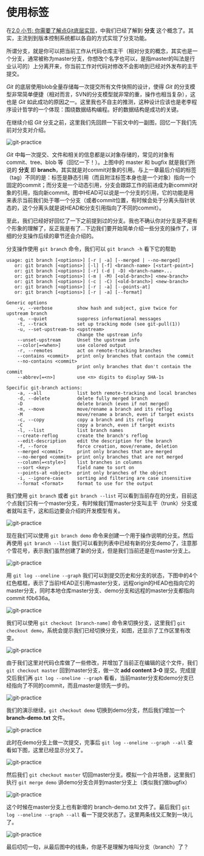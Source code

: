 # 使用标签

在[2.0 小节: 你需要了解点Git底层实现](https://github.com/op-y/git-practice/blob/master/contents/2/first-glance-of-git-foundation.md)，中我们已经了解到 **分支** 这个概念了。其实，主流到到版本控制系统都以各自的方式实现了分支功能。

所谓分支，就是你可以把当前工作从代码仓库主干（相对分支的概念，其实也是一个分支，通常被称为master分支，你想改个名字也可以，是指master的叫法是行业认可的）上分离开来，你当前工作对代码对修改不会影响到已经对外发布的主干提交。

*Git* 的底层使用blob全量存储每一次提交所有文件快照的设计，使得 *Git* 的分支模型非常简单便捷（相对而言，SVN的分支模型就非常的重，操作也相当复杂），这也是 *Git* 如此成功的原因之一。这里我也不自主的推测，这种设计应该也是老李程序设计哲学的一个体现：围绕数据结构编程。好的数据结构是成功的关键。

在继续介绍 *Git* 分支之前，这里我们先回顾一下前文中的一副图，回忆一下我们先前对分支对介绍。

![git-practice](https://github.com/op-y/git-practice/blob/master/images/2/draft.2-4.png)


*Git* 中每一次提交、文件和相关的信息都是以对象存储的，常见的对象有 commit、tree、blob 等（回忆一下！）。上图中的 master 和 bugfix 就是我们所说的 **分支** 即 **branch**，其实就是对commit对象的引用。与上一章最后介绍的标签（tag）不同的是：标签是静态引用（而且附注标签本身也是一个对象）指向一个固定的commit；而分支是一个动态引用，分支会跟踪工作的前进成为新commit对象的引用，指向新commit。图中HEAD可以说是一个分支的引用，它的功能是用来表示当前我们处于哪一个分支（或者commit位置，有时候会处于分离头指针状态的，这个分离头就是说HEAD和分支引用指向了不同的commit）。

至此，我们已经好好回忆了一下之前提到过的分支。我也不确认你对分支是不是有个形象的理解了，反正我是有了...下边我们要开始简单介绍一些分支的操作了，详细的分支操作后续的章节还会介绍的。

分支操作使用 `git branch` 命令，我们可以 `git branch -h` 看下它的帮助

```
usage: git branch [<options>] [-r | -a] [--merged | --no-merged]
   or: git branch [<options>] [-l] [-f] <branch-name> [<start-point>]
   or: git branch [<options>] [-r] (-d | -D) <branch-name>...
   or: git branch [<options>] (-m | -M) [<old-branch>] <new-branch>
   or: git branch [<options>] (-c | -C) [<old-branch>] <new-branch>
   or: git branch [<options>] [-r | -a] [--points-at]
   or: git branch [<options>] [-r | -a] [--format]

Generic options
    -v, --verbose         show hash and subject, give twice for upstream branch
    -q, --quiet           suppress informational messages
    -t, --track           set up tracking mode (see git-pull(1))
    -u, --set-upstream-to <upstream>
                          change the upstream info
    --unset-upstream      Unset the upstream info
    --color[=<when>]      use colored output
    -r, --remotes         act on remote-tracking branches
    --contains <commit>   print only branches that contain the commit
    --no-contains <commit>
                          print only branches that don't contain the commit
    --abbrev[=<n>]        use <n> digits to display SHA-1s

Specific git-branch actions:
    -a, --all             list both remote-tracking and local branches
    -d, --delete          delete fully merged branch
    -D                    delete branch (even if not merged)
    -m, --move            move/rename a branch and its reflog
    -M                    move/rename a branch, even if target exists
    -c, --copy            copy a branch and its reflog
    -C                    copy a branch, even if target exists
    -l, --list            list branch names
    --create-reflog       create the branch's reflog
    --edit-description    edit the description for the branch
    -f, --force           force creation, move/rename, deletion
    --merged <commit>     print only branches that are merged
    --no-merged <commit>  print only branches that are not merged
    --column[=<style>]    list branches in columns
    --sort <key>          field name to sort on
    --points-at <object>  print only branches of the object
    -i, --ignore-case     sorting and filtering are case insensitive
    --format <format>     format to use for the output
```

我们使用 `git branch` 或者 `git branch --list` 可以看到当前存在的分支，目前这个点我们只有一个master分支，有时候我们管master分支叫主干（trunk）分支或者就叫主干，这和后边要会介绍的开发模型有关。

![git-practice](https://github.com/op-y/git-practice/blob/master/images/3/snip.3-0.png)

现在我们可以使用 `git branch demo` 命令来创建一个用于操作说明的分支。然后再使用 `git branch --list` 我们可以看到列表中已经有新的分支demo了，注意那个雪花号，表示我们虽然创建了新的分支，但是我们当前还是在master分支上。

![git-practice](https://github.com/op-y/git-practice/blob/master/images/3/snip.3-1.png)

用 `git log --oneline --graph` 我们可以到提交历史和分支的状态，下图中的4个红色框框，表示了当前HEAD正引用master分支，远程origin的HEAD也指向它的master分支，同时本地仓库master分支、demo分支和远程的master分支都指向commit f0b636a。

![git-practice](https://github.com/op-y/git-practice/blob/master/images/3/snip.3-2.png)

我们可以使用 `git checkout [branch-name]` 命令来切换分支，这里我们 `git checkout demo`，系统会提示我们已经切换分支，如图，还显示了工作区里有改变。

![git-practice](https://github.com/op-y/git-practice/blob/master/images/3/snip.3-3.png)

由于我们这里对代码仓库做了一些修改，并增加了当前正在编辑的这个文件，我们 `git checkout master` 回到master分支，做一次 **add content 3-0** 提交。完成提交后我们再 `git log --oneline --graph` 看看，当前master分支和demo分支已经指向了不同的commit，而且master是领先一步的。

![git-practice](https://github.com/op-y/git-practice/blob/master/images/3/snip.3-4.png)

我们的演示继续，`git checkout demo` 切换到demo分支，然后我们增加一个 **branch-demo.txt** 文件。

![git-practice](https://github.com/op-y/git-practice/blob/master/images/3/snip.3-5.png)

此时在demo分支上做一次提交，完事后 `git log --oneline --graph --all` 查看如下图，这里已经显示分叉了。

![git-practice](https://github.com/op-y/git-practice/blob/master/images/3/snip.3-6.png)

然后我们 `git checkout master` 切回master分支。模拟一个合并场景，这里我们执行 `git merge demo` 讲demo分支合并到master分支上（类似我们做bugfix）

![git-practice](https://github.com/op-y/git-practice/blob/master/images/3/snip.3-7.png)

这个时候在master分支上也有新增的 branch-demo.txt 文件了。最后我们 `git log --oneline --graph --all` 看一下提交状态了。这里两条线又汇聚到一块儿了。

![git-practice](https://github.com/op-y/git-practice/blob/master/images/3/snip.3-8.png)

最后叨叨一句，从最后图中的线条，你是不是理解为啥叫分支（branch）了？


